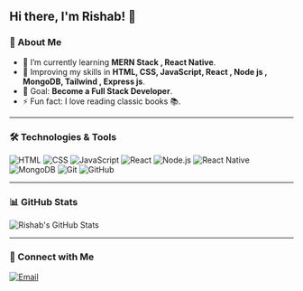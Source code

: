 ## Hi there, I'm Rishab! 👋

### 🚀 About Me
- 🔭 I’m currently learning **MERN Stack , React Native**.
- 🌱 Improving my skills in **HTML, CSS, JavaScript, React , Node js , MongoDB, Tailwind , Express js**.
- 🎯 Goal: **Become a Full Stack Developer**.
- ⚡ Fun fact: I love reading classic books 📚.

---

### 🛠️ Technologies & Tools
![HTML](https://img.shields.io/badge/-HTML5-E34F26?style=flat&logo=html5&logoColor=white)
![CSS](https://img.shields.io/badge/-CSS3-1572B6?style=flat&logo=css3)
![JavaScript](https://img.shields.io/badge/-JavaScript-F7DF1E?style=flat&logo=javascript&logoColor=black)
![React](https://img.shields.io/badge/-React-61DAFB?style=flat&logo=react&logoColor=black)
![Node.js](https://img.shields.io/badge/-Node.js-339933?style=flat&logo=node.js&logoColor=white)
![React Native](https://img.shields.io/badge/React%20Native-20232A?style=for-the-badge&logo=react&logoColor=61DAFB)  
![MongoDB](https://img.shields.io/badge/-MongoDB-4EA94B?style=flat&logo=mongodb&logoColor=white)
![Git](https://img.shields.io/badge/-Git-F05032?style=flat&logo=git)
![GitHub](https://img.shields.io/badge/-GitHub-181717?style=flat&logo=github)

---

### 📊 GitHub Stats
![Rishab's GitHub Stats](https://github-readme-stats.vercel.app/api?username=Rishabingh&show_icons=true&theme=tokyonight)

---

### 🔗 Connect with Me  

[![Email](https://img.shields.io/badge/Email-D14836?style=flat&logo=gmail&logoColor=white)](mailto:rishabsiingh@outlook.com)
